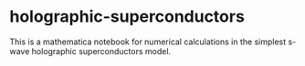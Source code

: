 # holographic-superconductors
This is a mathematica notebook for numerical calculations in the simplest s-wave holographic superconductors model.
